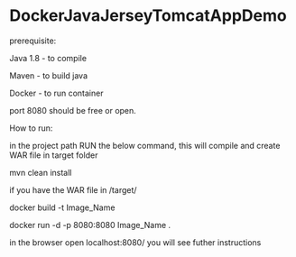 # DockerJavaJerseyTomcatAppDemo

prerequisite:

Java 1.8 - to compile

Maven - to build java

Docker - to run container

port 8080 should be free or open.

How to run:

in the project path RUN the below command, this will compile and create WAR file in target folder

mvn clean install

if you have the WAR file in /target/ 

docker build -t Image_Name

docker run -d -p 8080:8080 Image_Name .

in the browser open localhost:8080/ you will see futher instructions 

